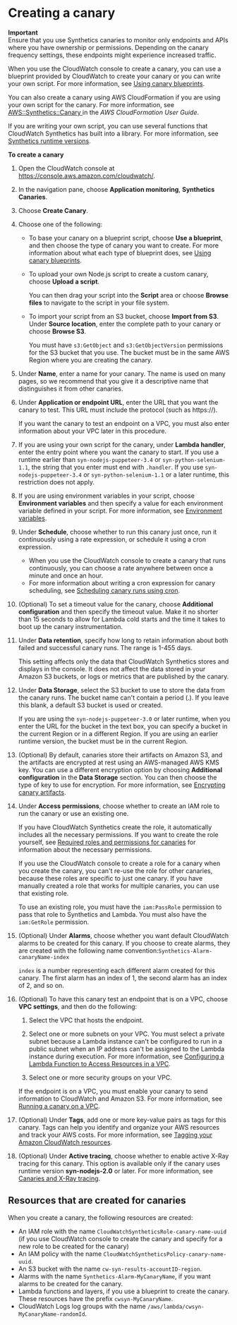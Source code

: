 # Creating a canary<a name="CloudWatch_Synthetics_Canaries_Create"></a>

**Important**  
Ensure that you use Synthetics canaries to monitor only endpoints and APIs where you have ownership or permissions\. Depending on the canary frequency settings, these endpoints might experience increased traffic\.

When you use the CloudWatch console to create a canary, you can use a blueprint provided by CloudWatch to create your canary or you can write your own script\. For more information, see [Using canary blueprints](CloudWatch_Synthetics_Canaries_Blueprints.md)\.

You can also create a canary using AWS CloudFormation if you are using your own script for the canary\. For more information, see [AWS::Synthetics::Canary ](https://docs.aws.amazon.com/AWSCloudFormation/latest/UserGuide/aws-resource-synthetics-canary.html) in the *AWS CloudFormation User Guide*\.

If you are writing your own script, you can use several functions that CloudWatch Synthetics has built into a library\. For more information, see [Synthetics runtime versions](CloudWatch_Synthetics_Canaries_Library.md)\.

**To create a canary**

1. Open the CloudWatch console at [https://console\.aws\.amazon\.com/cloudwatch/](https://console.aws.amazon.com/cloudwatch/)\.

1. In the navigation pane, choose **Application monitoring**, **Synthetics Canaries**\.

   

1. Choose **Create Canary**\.

1. Choose one of the following:
   + To base your canary on a blueprint script, choose **Use a blueprint**, and then choose the type of canary you want to create\. For more information about what each type of blueprint does, see [Using canary blueprints](CloudWatch_Synthetics_Canaries_Blueprints.md)\.
   + To upload your own Node\.js script to create a custom canary, choose **Upload a script**\.

     You can then drag your script into the **Script** area or choose **Browse files** to navigate to the script in your file system\.
   + To import your script from an S3 bucket, choose **Import from S3**\. Under **Source location**, enter the complete path to your canary or choose **Browse S3**\.

     You must have `s3:GetObject` and `s3:GetObjectVersion` permissions for the S3 bucket that you use\. The bucket must be in the same AWS Region where you are creating the canary\.

1. Under **Name**, enter a name for your canary\. The name is used on many pages, so we recommend that you give it a descriptive name that distinguishes it from other canaries\.

1. Under **Application or endpoint URL**, enter the URL that you want the canary to test\. This URL must include the protocol \(such as https://\)\.

   If you want the canary to test an endpoint on a VPC, you must also enter information about your VPC later in this procedure\. 

1. If you are using your own script for the canary, under **Lambda handler**, enter the entry point where you want the canary to start\. If you use a runtime earlier than `syn-nodejs-puppeteer-3.4` or `syn-python-selenium-1.1`, the string that you enter must end with `.handler`\. If you use `syn-nodejs-puppeteer-3.4` or `syn-python-selenium-1.1` or a later runtime, this restriction does not apply\.

1. If you are using environment variables in your script, choose **Environment variables** and then specify a value for each environment variable defined in your script\. For more information, see [Environment variables](CloudWatch_Synthetics_Canaries_WritingCanary_Nodejs.md#CloudWatch_Synthetics_Environment_Variables)\.

1. Under **Schedule**, choose whether to run this canary just once, run it continuously using a rate expression, or schedule it using a cron expression\.
   + When you use the CloudWatch console to create a canary that runs continuously, you can choose a rate anywhere between once a minute and once an hour\.
   + For more information about writing a cron expression for canary scheduling, see [Scheduling canary runs using cron](CloudWatch_Synthetics_Canaries_cron.md)\.

1. \(Optional\) To set a timeout value for the canary, choose **Additional configuration** and then specify the timeout value\. Make it no shorter than 15 seconds to allow for Lambda cold starts and the time it takes to boot up the canary instrumentation\.

1. Under **Data retention**, specify how long to retain information about both failed and successful canary runs\. The range is 1\-455 days\.

   This setting affects only the data that CloudWatch Synthetics stores and displays in the console\. It does not affect the data stored in your Amazon S3 buckets, or logs or metrics that are published by the canary\.

1. Under **Data Storage**, select the S3 bucket to use to store the data from the canary runs\. The bucket name can't contain a period \(\.\)\. If you leave this blank, a default S3 bucket is used or created\.

   If you are using the `syn-nodejs-puppeteer-3.0` or later runtime, when you enter the URL for the bucket in the text box, you can specify a bucket in the current Region or in a different Region\. If you are using an earlier runtime version, the bucket must be in the current Region\.

1. \(Optional\) By default, canaries store their artifacts on Amazon S3, and the artifacts are encrypted at rest using an AWS\-managed AWS KMS key\. You can use a different encryption option by choosing **Additional configuration** in the **Data Storage** section\. You can then choose the type of key to use for encryption\. For more information, see [Encrypting canary artifacts](CloudWatch_Synthetics_artifact_encryption.md)\. 

1. Under **Access permissions**, choose whether to create an IAM role to run the canary or use an existing one\.

   If you have CloudWatch Synthetics create the role, it automatically includes all the necessary permissions\. If you want to create the role yourself, see [Required roles and permissions for canaries](CloudWatch_Synthetics_Canaries_CanaryPermissions.md) for information about the necessary permissions\.

   If you use the CloudWatch console to create a role for a canary when you create the canary, you can't re\-use the role for other canaries, because these roles are specific to just one canary\. If you have manually created a role that works for multiple canaries, you can use that existing role\.

   To use an existing role, you must have the `iam:PassRole` permission to pass that role to Synthetics and Lambda\. You must also have the `iam:GetRole` permission\.

1. \(Optional\) Under **Alarms**, choose whether you want default CloudWatch alarms to be created for this canary\. If you choose to create alarms, they are created with the following name convention:`Synthetics-Alarm-canaryName-index `

   `index` is a number representing each different alarm created for this canary\. The first alarm has an index of 1, the second alarm has an index of 2, and so on\.

1. \(Optional\) To have this canary test an endpoint that is on a VPC, choose **VPC settings**, and then do the following:

   1. Select the VPC that hosts the endpoint\.

   1. Select one or more subnets on your VPC\. You must select a private subnet because a Lambda instance can't be configured to run in a public subnet when an IP address can't be assigned to the Lambda instance during execution\. For more information, see [Configuring a Lambda Function to Access Resources in a VPC](https://docs.aws.amazon.com/lambda/latest/dg/configuration-vpc.html)\.

   1. Select one or more security groups on your VPC\.

   If the endpoint is on a VPC, you must enable your canary to send information to CloudWatch and Amazon S3\. For more information, see [Running a canary on a VPC](CloudWatch_Synthetics_Canaries_VPC.md)\.

1. \(Optional\) Under **Tags**, add one or more key\-value pairs as tags for this canary\. Tags can help you identify and organize your AWS resources and track your AWS costs\. For more information, see [Tagging your Amazon CloudWatch resources](CloudWatch-Tagging.md)\.

1. \(Optional\) Under **Active tracing**, choose whether to enable active X\-Ray tracing for this canary\. This option is available only if the canary uses runtime version **syn\-nodejs\-2\.0** or later\. For more information, see [Canaries and X\-Ray tracing](CloudWatch_Synthetics_Canaries_tracing.md)\.

## Resources that are created for canaries<a name="CloudWatch_Synthetics_Canaries_Resources_Created"></a>

When you create a canary, the following resources are created:
+ An IAM role with the name `CloudWatchSyntheticsRole-canary-name-uuid` \(if you use CloudWatch console to create the canary and specify for a new role to be created for the canary\)
+ An IAM policy with the name `CloudWatchSyntheticsPolicy-canary-name-uuid`\.
+ An S3 bucket with the name `cw-syn-results-accountID-region`\.
+ Alarms with the name `Synthetics-Alarm-MyCanaryName`, if you want alarms to be created for the canary\.
+ Lambda functions and layers, if you use a blueprint to create the canary\. These resources have the prefix `cwsyn-MyCanaryName`\.
+ CloudWatch Logs log groups with the name `/aws/lambda/cwsyn-MyCanaryName-randomId`\.